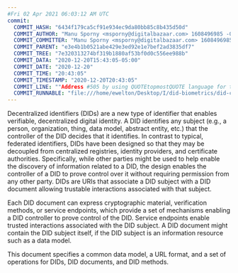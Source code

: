 ```yaml
---
#Fri 02 Apr 2021 06:03:12 AM UTC
commit:
  COMMIT_HASH: "6434f179ca5cf91e934ec9da80bb85c8b435d50d"
  COMMIT_AUTHOR: "Manu Sporny <msporny@digitalbazaar.com> 1608496985 -0500"
  COMMIT_COMMITTER: "Manu Sporny <msporny@digitalbazaar.com> 1608496985 -0500"
  COMMIT_PARENT: "e3e4b1b0521abe429e3ed92e1e7bef2ad3835df7"
  COMMIT_TREE: "7e320313274bf319b1880af53bf0d0c556ee988b"
  COMMIT_DATA: "2020-12-20T15:43:05-05:00"
  COMMIT_DATE: "2020-12-20"
  COMMIT_TIME: "20:43:05"
  COMMIT_TIMESTAMP: "2020-12-20T20:43:05"
  COMMIT_LINE: ""Address #505 by using QUOTEtopmostQUOTE language for top-level properties."
  COMMIT_RUNNABLE: "file:///home/ewelton/Desktop/I/did-biometrics/did-core-dataset/analysis/gitinfo/6434f179ca5cf91e934ec9da80bb85c8b435d50d/snapshot/index.html"
---
```


<section id="abstract">
<p>
<a>Decentralized identifiers</a> (DIDs) are a new type of identifier that
enables verifiable, decentralized digital identity. A <a>DID</a> identifies any
subject (e.g., a person, organization, thing, data model, abstract entity, etc.)
that the controller of the <a>DID</a> decides that it identifies. In contrast to
typical, federated identifiers, DIDs have been designed so that they may be
decoupled from centralized registries, identity providers, and certificate
authorities. Specifically, while other parties might be used to help enable the
discovery of information related to a <a>DID</a>, the design enables the
controller of a <a>DID</a> to prove control over it without requiring permission
from any other party. <a>DID</a>s are URIs that associate a <a>DID subject</a>
with a <a>DID document</a> allowing trustable interactions associated with that
subject.
    </p>
<p>
Each <a>DID document</a> can express cryptographic material, verification
methods, or <a>service endpoints</a>, which provide a set of mechanisms enabling
a <a>DID controller</a> to prove control of the <a>DID</a>. <a>Service
endpoints</a> enable trusted interactions associated with the <a>DID
subject</a>. A <a>DID document</a> might contain the <a>DID subject</a> itself,
if the <a>DID subject</a> is an information resource such as a data model.
    </p>
<p>
This document specifies a common data model, a URL format, and a set of
operations for <a>DIDs</a>, <a>DID documents</a>, and <a>DID methods</a>.
    </p>
</section>
